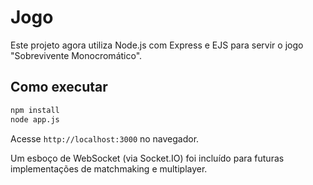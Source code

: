 # Jogo

Este projeto agora utiliza Node.js com Express e EJS para servir o jogo "Sobrevivente Monocromático".

## Como executar

```bash
npm install
node app.js
```

Acesse `http://localhost:3000` no navegador.

Um esboço de WebSocket (via Socket.IO) foi incluído para futuras implementações de matchmaking e multiplayer.
